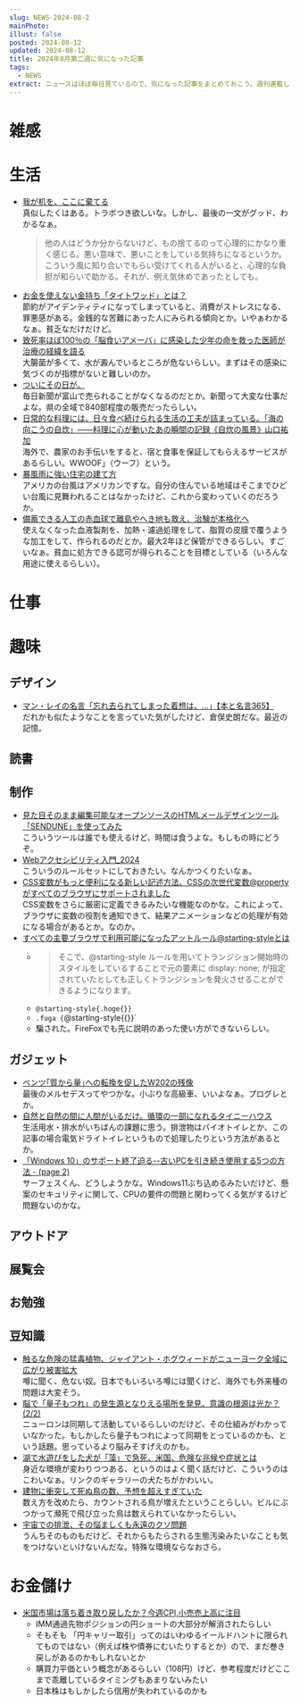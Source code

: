 ```yaml
---
slug: NEWS-2024-08-2
mainPhoto: 
illust: false
posted: 2024-08-12
updated: 2024-08-12
title: 2024年8月第二週に気になった記事
tags:
  - NEWS
extract: ニュースはほぼ毎日見ているので、気になった記事をまとめておこう。週刊連載したい。
---
```


# 雑感

# 生活

- [我が机を、ここに棄てる](https://r7kamura.com/articles/2024-08-12-desk)  
  真似したくはある。トラボつき欲しいな。しかし、最後の一文がグッド、わかるなぁ。 
  > 他の人はどうか分からないけど、もの捨てるのって心理的にかなり重く感じる。悪い意味で、悪いことをしている気持ちになるというか。こういう風に知り合いでもらい受けてくれる人がいると、心理的な負担が和らいで助かる。それが、例え気休めであったとしても。 
- [お金を使えない金持ち「タイトワッド」とは？](https://gigazine.net/news/20240812-money-tightwad/)  
  節約がアイデンティティになってしまっていると、消費がストレスになる、罪悪感がある。金銭的な苦難にあった人にみられる傾向とか。いやぁわかるなぁ。貧乏なだけだけど。
- [致死率ほぼ100％の「脳食いアメーバ」に感染した少年の命を救った医師が治療の経緯を語る](https://gigazine.net/news/20240812-treat-brain-eating-amoeba-infection/)  
  大腸菌が多くて、水が澱んでいるところが危ないらしい。まずはその感染に気づくのが指標がないと難しいのか。
- [ついにその日が。](http://blog.livedoor.jp/tokinowasuremono/archives/53547290.html)  
  毎日新聞が富山で売られることがなくなるのだとか。新聞って大変な仕事だよな。県の全域で840部程度の販売だったらしい。
- [日常的な料理には、日々食べ続けられる生活の工夫が詰まっている。「海の向こうの自炊」――料理に心が動いたあの瞬間の記録《自炊の風景》山口祐加](https://nhkbook-hiraku.com/n/ne789c6ab1bc3)  
  海外で、農家のお手伝いをすると、宿と食事を保証してもらえるサービスがあるらしい。WWOOF」（ウーフ）という。
- [暴風雨に強い住宅の建て方](https://wired.jp/article/hurricane-beryl-proof-housing/)  
  アメリカの台風はアメリカンですな。自分の住んでいる地域はそこまでひどい台風に見舞われることはなかったけど、これから変わっていくのだろうか。
- [備蓄できる人工の赤血球で離島やへき地も救え、治験が本格化へ](https://natgeo.nikkeibp.co.jp/atcl/news/24/080900431/?P=2)  
  使えなくなった血液製剤を、加熱・濾過処理をして、脂質の皮膜で覆うような加工をして、作られるのだとか。最大2年ほど保管ができるらしい。すごいなぁ。貧血に処方できる認可が得られることを目標としている（いろんな用途に使えるらしい）。

# 仕事

# 趣味

## デザイン

- [マン・レイの名言「忘れ去られてしまった着想は、…」【本と名言365】](https://casabrutus.com/categories/culture/419271)  
  だれかも似たようなことを言っていた気がしたけど、倉俣史朗だな。最近の記憶。

## 読書

## 制作

- [見た目そのまま編集可能なオープンソースのHTMLメールデザインツール「SENDUNE」を使ってみた](https://gigazine.net/news/20240810-sendune-open-source-html-email-designer/)  
  こういうツールは誰でも使えるけど、時間は食うよな。もしもの時にどうぞ。
- [ Webアクセシビリティ入門_2024](https://speakerdeck.com/recruitengineers/webakusesibiriteiru-men-2024?slide=97)  
  こういうのルールセットにしておきたい。なんかつくりたいなぁ。
- [CSS変数がもっと便利になる新しい記述方法、CSSの次世代変数@propertyがすべてのブラウザにサポートされました](https://coliss.com/articles/build-websites/operation/css/next-gen-css-variables-property.html)  
  CSS変数をさらに厳密に定義できるみたいな機能なのかな。これによって、ブラウザに変数の役割を通知できて、結果アニメーションなどの処理が有効になる場合があるとか。なのか。
- [すべての主要ブラウザで利用可能になったアットルール@starting-styleとは](https://zenn.dev/cybozu_frontend/articles/20240812_starting-style)  
  - > そこで、@starting-style ルールを用いてトランジション開始時のスタイルをしているすることで元の要素に display: none; が指定されていたとしても正しくトランジションを発火させることができるようになります。
   -  `@starting-style{.hoge{}}`
   - `.fuga {`@starting-style{{}}`
   - 騙された。FireFoxでも先に説明のあった使い方ができないらしい。
## ガジェット

- [ベンツ｢質から量｣への転換を促したW202の残像](https://toyokeizai.net/articles/-/787093?page=4)  
  最後のメルセデスってやつかな。小ぶりな高級車、いいよなぁ。プログレとか。
- [自然と自然の間に人間がいるだけ。循環の一部になれるタイニーハウス](https://yadokari.net/future-living/86348/)  
  生活用水・排水がいちばんの課題に思う。排泄物はバイオトイレとか、この記事の場合電気ドライトイレというもので処理したりという方法があるとか。
- [「Windows 10」のサポート終了迫る--古いPCを引き続き使用する5つの方法 - (page 2)](https://japan.zdnet.com/article/35222695/2/)  
  サーフェスくん、どうしようかな。Windows11ぶち込めるみたいだけど、懸案のセキュリティに関して、CPUの要件の問題と関わってくる気がするけど問題ないのかな。

## アウトドア

## 展覧会

## お勉強

## 豆知識

- [触るな危険の猛毒植物、ジャイアント・ホグウィードがニューヨーク全域に広がり被害拡大](https://karapaia.com/archives/52333818.html)  
  噂に聞く、危ない奴。日本でもいろいろ噂には聞くけど、海外でも外来種の問題は大変そう。
- [脳で「量子もつれ」の発生源となりえる場所を発見、意識の根源は光か？ (2/2)](https://nazology.net/archives/158206/2)  
  ニューロンは同期して活動しているらしいのだけど、その仕組みがわかっていなかった。もしかしたら量子もつれによって同期をとっているのかも、という話題。思っているより脳みそすげえのかも。
- [湖で水遊びをした犬が「藻」で急死、米国、危険な兆候や症状とは](https://natgeo.nikkeibp.co.jp/atcl/news/24/080900430/?P=2)  
  身近な環境が変わりつつある、というのはよく聞く話だけど、こういうのはこわいなぁ。リンクのギャラリーの犬たちがかわいい。
- [建物に衝突して死ぬ鳥の数、予想を超えすぎていた](https://www.gizmodo.jp/2024/08/bird-deaths-from-window-collisions.html)  
  数え方を改めたら、カウントされる鳥が増えたということらしい。ビルにぶつかって瀕死で飛び立った鳥は数えられていなかったらしい。
- [宇宙での排泄、その悩ましくも永遠のクソ問題](https://wired.jp/article/sz-pooping-on-the-moon-is-a-messy-business/)  
  うんちそのものもだけど、それからもたらされる生態汚染みたいなことも気をつけないといけないんだな。特殊な環境ならなおさら。

# お金儲け

- [米国市場は落ち着き取り戻したか？今週CPI,小売売上高に注目](https://note.com/hiroko_lounge/n/n8bf5abec9b00)  
  - IMM通過先物ポジションの円ショートの大部分が解消されたらしい
  - そもそも	「円キャリー取引」ってのはいわゆるイールドハントに限られてものではない（例えば株や債券にむいたりするとか）ので、まだ巻き戻しがあるのかもしれないとか
  - 購買力平価という概念があるらしい（108円）けど、参考程度だけどここまで乖離しているタイミングもあまりないみたい
  - 日本株はもしかしたら信用が失われているのかも